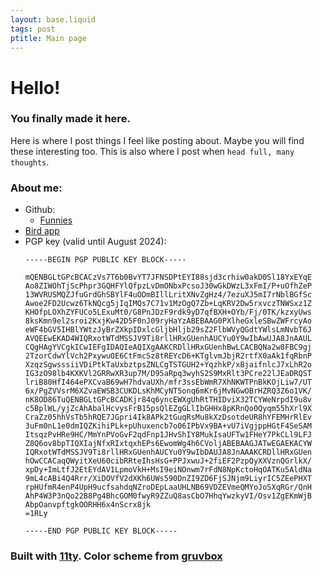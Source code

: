 ```yaml
---
layout: base.liquid
tags: post
ptitle: Main page
---
```


# Hello!
### You finally made it here.

Here is where I post things I feel like posting about. Maybe you will find these interesting too. This is also where I post when `head full, many thoughts`.

### About me:
- Github:
    - [Funnies](https://github.com/yaxley-peaks)
- [Bird app](https://twitter.com/yaxley_peaks)
- PGP key (valid until August 2024):
    ```
    -----BEGIN PGP PUBLIC KEY BLOCK-----

    mQENBGLtGPcBCACzVs7T6b0BvYT7JFNSDPtEYI88sjd3crhiw0akD0Sl18YxEYqE
    Ao8ZIWOhTjScPhpr3GQHFYlQfpzLvDmONbxPcsoJ30wGkDWzL3xFmI/P+uOfhZeP
    13WVRUSMQZJfuGrdGhSBYlF4uODmBIllLritXNvZgHz4/7ezuXJ5mI7rNblBGfSc
    Awoe2FD2Ucwz6TkNQcg5jIqIMQs7C71v1MzOgQ7Zb+LqKRV2Dw5rxvczTNWSxz1Z
    KHOfpLOXhZYFUCo5LExuMt0/G8PnJDzF9rdk9yD7qfBXH+OYb/Fj/0TK/kzxyUws
    8ksKmn9el2sroi2KxjKw42D5F0nJ09ryHaYzABEBAAG0PXlheGxleSBwZWFrcyAo
    eWF4bGV5IHBlYWtzJyBrZXkpIDxlcGljbHljb29sZ2FlbWVyQGdtYWlsLmNvbT6J
    AVQEEwEKAD4WIQRxotWTdMSSJV9Ti8rllHRxGUenhAUCYu0Y9wIbAwUJA8JnAAUL
    CQgHAgYVCgkICwIEFgIDAQIeAQIXgAAKCRDllHRxGUenhBwLCACBQNa2w8FBC9gj
    2TzorCdwYlVch2PxywuOE6CtFmcSz8tREYcD6+KTglvmJbjR2rtfX0aAk1fqRbnP
    XzqzSgwsssiiVDiPtkTaUxbztpsZNLCgTSTGUH2+YqzhkP/xBjaifnlcJ7xLhR2o
    IG3zO98lb4KXKVl2GRRwXR3up7M/D95aRpq3wyhS2S9MxRlt3PCre22lJEaDRQST
    lriB80HfI464ePXCvaB69wH7hdvaUXh/mfr3ssEbWmR7XhNKWTPnBkKOjLiw7/UT
    6x/PgZVVsrM6XZvaEWSB3CUKDLsKhMCyNT5onq6mKr6jMvNGwOBrHZRQ3Z6o1VK/
    nK8OD86TuQENBGLtGPcBCADKjr84q6yncEWXgUhRtTHIDviX32TCYWeNrpdI9u8v
    c5BplWL/yjZcAhAbalHcvysFrB15psQlEZgGLlIbGHHx8pKRnQo0Qyqm55hXrl9X
    CraZz05hhVsTb5hRQE7JGpri4Ik8APk2tGuqRsMu8kXzDsotdeUR8hYFEMHrRlEv
    3uFm0nL1e0dmIQZKihiPLk+pUhuxencb7o06IPbVx9BA+vU7iVgjppHGtF4SeSAM
    ItsqzPvHRe9HC/MmYnPVoGvF2qdFnp1JHvShIY8MukIsaUFTw1FHeY7PkCLl9LFJ
    Z8Q6ov8bpTIQXIajNfxRIxtqxhEPs6EwomWg4h6CVoljABEBAAGJATwEGAEKACYW
    IQRxotWTdMSSJV9Ti8rllHRxGUenhAUCYu0Y9wIbDAUJA8JnAAAKCRDllHRxGUen
    hOwCCACaqQWyitXeU60cibRRteIhsHsG+PPJxwuJ+2fiEF2PzpQyXXVznQGrlkX/
    xpDy+ImLtfJ2EtEYdAV1LpmoVkH+MsI9eiNOnwm7rFdN8NpKctoHqOATKu5AldNa
    9mL4cABi4Q4Rrr/XiDOVfV2dXKh6UWs590DnZI9ZD6FjSJNjm9LiyrIC5ZEePHXT
    rpHUfmR4enP4UpH9ucfsahdqNZroDEpLaaUHLNB69VDZEVmeQMYoJoSXqRGr/QnH
    AhP4W3P3nQo22B8Pg4BhcGOM0fwyR9ZZuQ8asCbO7HhqYwzkyVI/Osv1ZgEKmWjB
    AbpOanvpftgkOORHH6x4nScrx8jk
    =1RLy

    -----END PGP PUBLIC KEY BLOCK-----
    ```

### Built with [11ty](https://www.11ty.dev/). Color scheme from [gruvbox](https://github.com/morhetz/gruvbox)
